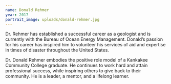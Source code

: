 ```yaml
---
name: Donald Rehmer
year: 2017
portrait_image: uploads/donald-rehmer.jpg
---
```


Dr. Rehmer has established a successful career as a geologist and is currently with the Bureau of Ocean Energy Management. Donald’s passion for his career has inspired him to volunteer his services of aid and expertise in times of disaster throughout the United States.

Dr. Donald Rehmer embodies the positive role model of a Kankakee Community College graduate. He continues to work hard and attain professional success, while inspiring others to give back to their community. He is a leader, a mentor, and a lifelong learner.
